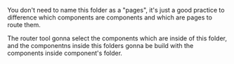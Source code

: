 You don't need to name this folder as a "pages", it's just a 
good practice to difference which components are components and 
which are pages to route them. 

The router tool gonna select the components which are inside of this folder, and the componentns inside this folders 
gonna be build with the components inside component's folder. 